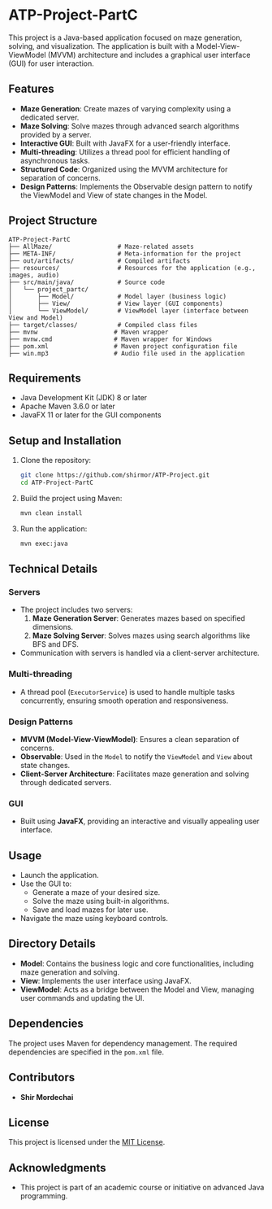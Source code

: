 
# ATP-Project-PartC

This project is a Java-based application focused on maze generation, solving, and visualization. The application is built with a Model-View-ViewModel (MVVM) architecture and includes a graphical user interface (GUI) for user interaction.

## Features

- **Maze Generation**: Create mazes of varying complexity using a dedicated server.
- **Maze Solving**: Solve mazes through advanced search algorithms provided by a server.
- **Interactive GUI**: Built with JavaFX for a user-friendly interface.
- **Multi-threading**: Utilizes a thread pool for efficient handling of asynchronous tasks.
- **Structured Code**: Organized using the MVVM architecture for separation of concerns.
- **Design Patterns**: Implements the Observable design pattern to notify the ViewModel and View of state changes in the Model.

## Project Structure

```
ATP-Project-PartC
├── AllMaze/                  # Maze-related assets
├── META-INF/                 # Meta-information for the project
├── out/artifacts/            # Compiled artifacts
├── resources/                # Resources for the application (e.g., images, audio)
├── src/main/java/            # Source code
│   └── project_partc/
│       ├── Model/            # Model layer (business logic)
│       ├── View/             # View layer (GUI components)
│       └── ViewModel/        # ViewModel layer (interface between View and Model)
├── target/classes/           # Compiled class files
├── mvnw                     # Maven wrapper
├── mvnw.cmd                 # Maven wrapper for Windows
├── pom.xml                  # Maven project configuration file
├── win.mp3                  # Audio file used in the application
```

## Requirements

- Java Development Kit (JDK) 8 or later
- Apache Maven 3.6.0 or later
- JavaFX 11 or later for the GUI components

## Setup and Installation

1. Clone the repository:
   ```bash
   git clone https://github.com/shirmor/ATP-Project.git
   cd ATP-Project-PartC
   ```

2. Build the project using Maven:
   ```bash
   mvn clean install
   ```

3. Run the application:
   ```bash
   mvn exec:java
   ```

## Technical Details

### Servers
- The project includes two servers:
  1. **Maze Generation Server**: Generates mazes based on specified dimensions.
  2. **Maze Solving Server**: Solves mazes using search algorithms like BFS and DFS.
- Communication with servers is handled via a client-server architecture.

### Multi-threading
- A thread pool (`ExecutorService`) is used to handle multiple tasks concurrently, ensuring smooth operation and responsiveness.

### Design Patterns
- **MVVM (Model-View-ViewModel)**: Ensures a clean separation of concerns.
- **Observable**: Used in the `Model` to notify the `ViewModel` and `View` about state changes.
- **Client-Server Architecture**: Facilitates maze generation and solving through dedicated servers.

### GUI
- Built using **JavaFX**, providing an interactive and visually appealing user interface.

## Usage

- Launch the application.
- Use the GUI to:
  - Generate a maze of your desired size.
  - Solve the maze using built-in algorithms.
  - Save and load mazes for later use.
- Navigate the maze using keyboard controls.

## Directory Details

- **Model**: Contains the business logic and core functionalities, including maze generation and solving.
- **View**: Implements the user interface using JavaFX.
- **ViewModel**: Acts as a bridge between the Model and View, managing user commands and updating the UI.

## Dependencies

The project uses Maven for dependency management. The required dependencies are specified in the `pom.xml` file.

## Contributors

- **Shir Mordechai**

## License

This project is licensed under the [MIT License](LICENSE).

## Acknowledgments

- This project is part of an academic course or initiative on advanced Java programming.
